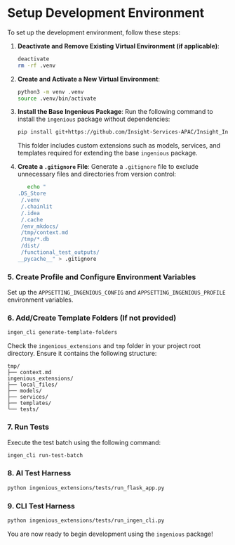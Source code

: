 # Setup Development Environment

To set up the development environment, follow these steps:

1. **Deactivate and Remove Existing Virtual Environment (if applicable)**:
   ```bash
   deactivate
   rm -rf .venv
   ```

2. **Create and Activate a New Virtual Environment**:
   ```bash
   python3 -m venv .venv
   source .venv/bin/activate
   ```

3. **Install the Base Ingenious Package**:
   Run the following command to install the `ingenious` package without dependencies:
   ```bash
   pip install git+https://github.com/Insight-Services-APAC/Insight_Ingenious.git#egg=ingenious --force-reinstall
   ```


   This folder includes custom extensions such as models, services, and templates required for extending the base `ingenious` package.

4. **Create a `.gitignore` File**:
   Generate a `.gitignore` file to exclude unnecessary files and directories from version control:
   ```bash
      echo "
   .DS_Store
    /.venv
    /.chainlit
    /.idea
    /.cache
    /env_mkdocs/
    /tmp/context.md
    /tmp/*.db
    /dist/
    /functional_test_outputs/
   __pycache__" > .gitignore
   ```


### 5. **Create Profile and Configure Environment Variables**

Set up the `APPSETTING_INGENIOUS_CONFIG` and `APPSETTING_INGENIOUS_PROFILE` environment variables.


### 6. **Add/Create Template Folders (If not provided)**
   ```bash
   ingen_cli generate-template-folders
   ```

   Check the `ingenious_extensions` and `tmp` folder in your project root directory. Ensure it contains the following structure:
   ```
   tmp/
   ├── context.md
   ingenious_extensions/
   ├── local_files/
   ├── models/
   ├── services/
   ├── templates/
   └── tests/
   ```

### 7. **Run Tests**
Execute the test batch using the following command:
```bash
ingen_cli run-test-batch
```


### 8. **AI Test Harness**

```bash
python ingenious_extensions/tests/run_flask_app.py
```

### 9. **CLI Test Harness**

```bash
python ingenious_extensions/tests/run_ingen_cli.py
```

You are now ready to begin development using the `ingenious` package!
